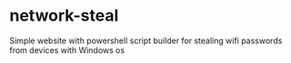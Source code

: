 # network-steal
Simple website with powershell script builder for stealing wifi passwords from devices with Windows os

